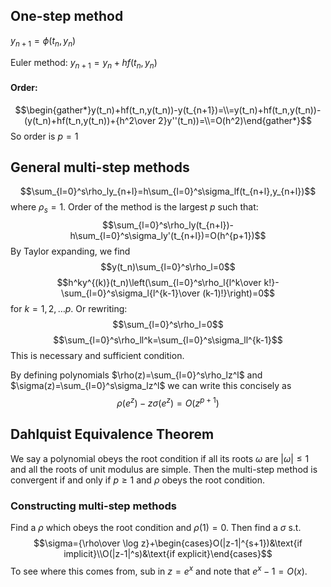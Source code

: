 ## One-step method
$y_{n+1}=\phi(t_n,y_n)$

Euler method: $y_{n+1}=y_n+hf(t_n,y_n)$
#### Order:
$$\begin{gather*}y(t_n)+hf(t_n,y(t_n))-y(t_{n+1})=\\=y(t_n)+hf(t_n,y(t_n))-(y(t_n)+hf(t_n,y(t_n))+{h^2\over 2}y''(t_n))=\\=O(h^2)\end{gather*}$$
So order is $p=1$

## General multi-step methods
$$\sum_{l=0}^s\rho_ly_{n+l}=h\sum_{l=0}^s\sigma_lf(t_{n+l},y_{n+l})$$
where $\rho_s=1$.
Order of the method is the largest $p$ such that:
$$\sum_{l=0}^s\rho_ly(t_{n+l})-h\sum_{l=0}^s\sigma_ly'(t_{n+l})=O(h^{p+1})$$
By Taylor expanding, we find 
$$y(t_n)\sum_{l=0}^s\rho_l=0$$
$$h^ky^{(k)}(t_n)\left(\sum_{l=0}^s\rho_l{l^k\over k!}-\sum_{l=0}^s\sigma_l{l^{k-1}\over (k-1)!}\right)=0$$
for $k=1,2,\dots p$.
Or rewriting:
$$\sum_{l=0}^s\rho_l=0$$
$$\sum_{l=0}^s\rho_ll^k=\sum_{l=0}^s\sigma_ll^{k-1}$$
This is necessary and sufficient condition.

By defining polynomials $\rho(z)=\sum_{l=0}^s\rho_lz^l$ and $\sigma(z)=\sum_{l=0}^s\sigma_lz^l$ we can write this concisely as $$\rho(e^z)-z\sigma(e^z)=O(z^{p+1})$$
## Dahlquist Equivalence Theorem
We say a polynomial obeys the root condition if all its roots $\omega$ are $|\omega|\leq 1$ and all the roots of unit modulus are simple.
Then the multi-step method is convergent if and only if $p\geq 1$ and $\rho$ obeys the root condition.

### Constructing multi-step methods
Find a $\rho$ which obeys the root condition and $\rho(1)=0$.
Then find a $\sigma$ s.t.
$$\sigma={\rho\over \log z}+\begin{cases}O(|z-1|^{s+1})&\text{if implicit}\\O(|z-1|^s)&\text{if explicit}\end{cases}$$
To see where this comes from, sub in $z=e^x$ and note that $e^x-1=O(x)$.


$$$$